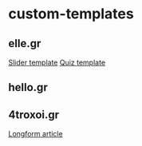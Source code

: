 # custom-templates

## elle.gr

[Slider template](https://alpha-editions.github.io/custom-templates/slider)
[Quiz template](https://alpha-editions.github.io/custom-templates/quiz)

## hello.gr

## 4troxoi.gr

[Longform article](https://alpha-editions.github.io/custom-templates/4t-longform)